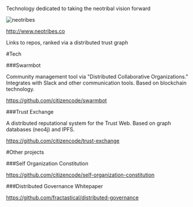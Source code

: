 

Technology dedicated to taking the neotribal vision forward


![neotribes](http://i.imgur.com/N9O8ufT.png)

http://www.neotribes.co


Links to repos, ranked via a distributed trust graph


#Tech

###Swarmbot

Community management tool via "Distributed Collaborative Organizations." Integrates with Slack and other communication tools. Based on blockchain technology.

https://github.com/citizencode/swarmbot

###Trust Exchange

A distributed reputational system for the Trust Web. Based on graph databases (neo4j) and IPFS.

https://github.com/citizencode/trust-exchange



#Other projects

###Self Organization Constitution

https://github.com/citizencode/self-organization-constitution

###Distributed Governance Whitepaper

https://github.com/fractastical/distributed-governance
